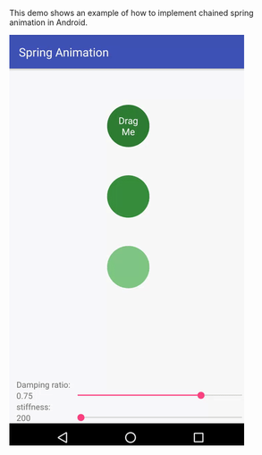 This demo shows an example of how to implement chained spring animation in Android.

![Demo Screenshot](./screenshots/demo.gif)
